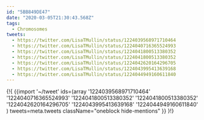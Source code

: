```yaml
---
id: "5BB849DE47"
date: "2020-03-05T21:30:43.568Z"
tags:
  - Chromosomes
tweets:
  - https://twitter.com/LisaTMullin/status/1224039568971710464
  - https://twitter.com/LisaTMullin/status/1224040716365524993
  - https://twitter.com/LisaTMullin/status/1224041800513380352
  - https://twitter.com/LisaTMullin/status/1224041800513380352
  - https://twitter.com/LisaTMullin/status/1224042620164296705
  - https://twitter.com/LisaTMullin/status/1224043995413639168
  - https://twitter.com/LisaTMullin/status/1224044949160611840
---
```

{!{
  {{import '~/tweet' ids=(array
    '1224039568971710464'
    '1224040716365524993'
    '1224041800513380352'
    '1224041800513380352'
    '1224042620164296705'
    '1224043995413639168'
    '1224044949160611840'
  ) tweets=meta.tweets className="oneblock hide-mentions" }}
}!}

